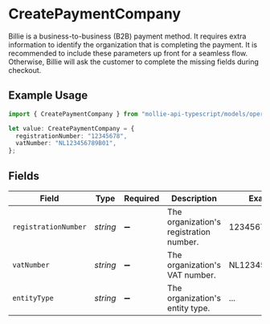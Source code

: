 # CreatePaymentCompany

Billie is a business-to-business (B2B) payment method. It requires extra information to identify the organization
that is completing the payment. It is recommended to include these parameters up front for a seamless flow.
Otherwise, Billie will ask the customer to complete the missing fields during checkout.

## Example Usage

```typescript
import { CreatePaymentCompany } from "mollie-api-typescript/models/operations";

let value: CreatePaymentCompany = {
  registrationNumber: "12345678",
  vatNumber: "NL123456789B01",
};
```

## Fields

| Field                                   | Type                                    | Required                                | Description                             | Example                                 |
| --------------------------------------- | --------------------------------------- | --------------------------------------- | --------------------------------------- | --------------------------------------- |
| `registrationNumber`                    | *string*                                | :heavy_minus_sign:                      | The organization's registration number. | 12345678                                |
| `vatNumber`                             | *string*                                | :heavy_minus_sign:                      | The organization's VAT number.          | NL123456789B01                          |
| `entityType`                            | *string*                                | :heavy_minus_sign:                      | The organization's entity type.         | ...                                     |